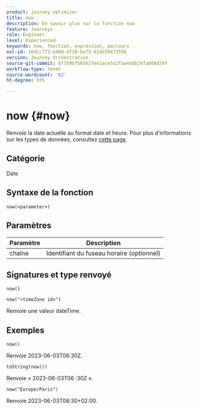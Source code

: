 ```yaml
---
product: journey optimizer
title: now
description: En savoir plus sur la fonction now
feature: Journeys
role: Engineer
level: Experienced
keywords: now, fonction, expression, parcours
exl-id: 16dcc772-e48d-4f10-be75-62dd39473556
version: Journey Orchestration
source-git-commit: 6f7b9bfb65617ee1ace3a2faaebdb24fa068d74f
workflow-type: tm+mt
source-wordcount: '62'
ht-degree: 93%

---
```


# now {#now}

Renvoie la date actuelle au format date et heure. Pour plus d’informations sur les types de données, consultez [cette page](../expression/data-types.md).

## Catégorie

Date

## Syntaxe de la fonction

`now(<parameter>)`

## Paramètres

| Paramètre | Description |
|--- |--- |
| chaîne | Identifiant du fuseau horaire (optionnel) |

## Signatures et type renvoyé

`now()`

`now("<timeZone id>")`

Renvoie une valeur dateTime.

## Exemples

`now()`

Renvoie 2023-06-03T06:30Z.

`toString(now())`

Renvoie « 2023-06-03T06 :30Z ».

`now("Europe/Paris")`

Renvoie 2023-06-03T08:30+02:00.
